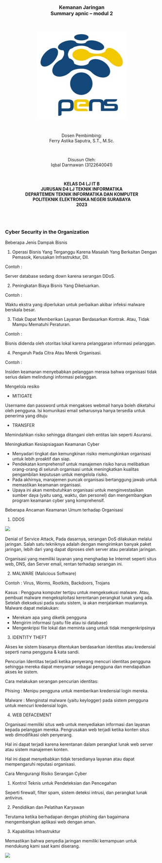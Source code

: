﻿<h3 align="center">
    <b>Kemanan Jaringan</b><br>
    Summary apnic – modul 2
</h3>
<br>
<p align="center">
  <img src="./Aspose.Words.c9a5b084-f19d-471e-8c2d-b1cef395cf55.001.jpeg" alt="Size Limit CLI" width="300">
</p>
<br>
<p align="center">
    Dosen Pembimbing:<br>
    Ferry Astika Saputra, S.T., M.Sc.
</p>
<br>
<p align="center">
    Disusun Oleh:<br>
    Iqbal Darmawan (3122640041)
</p>
<br>
<p align="center">
    <b>
        KELAS D4 LJ IT B <br>
        JURUSAN D4 LJ TEKNIK INFORMATIKA <br>
        DEPARTEMEN TEKNIK INFORMATIKA DAN KOMPUTER <br> 
        POLITEKNIK ELEKTRONIKA NEGERI SURABAYA <br>
        2023
    </b>
</p>
<br>
<br>

### **Cyber Security in the Organization**

Beberapa Jenis Dampak Bisnis

1. Operasi Bisnis Yang Terganggu Karena Masalah Yang Berkaitan Dengan Pemasok, Kerusakan Infrastruktur, Dll.

Contoh : 

Server database sedang down karena serangan DDoS.

2. Peningkatan Biaya Bisnis Yang Dikeluarkan.

Contoh :

Waktu ekstra yang diperlukan untuk perbaikan akibar infeksi malware berskala besar.

3. Tidak Dapat Memberikan Layanan Berdasarkan Kontrak. Atau, Tidak Mampu Mematuhi Peraturan.

Contoh :

Bisnis didenda oleh otoritas lokal karena pelanggaran informasi pelanggan.

4. Pengaruh Pada Citra Atau Merek Organisasi.

Contoh :

Insiden keamanan menyebabkan pelanggan merasa bahwa organisasi tidak serius dalam melindungi informasi pelanggan.

Mengelola resiko

- MITIGATE

Username dan password untuk mengakses webmail hanya boleh diketahui oleh pengguna. Isi komunikasi email seharusnya hanya tersedia untuk penerima yang dituju

- TRANSFER

Memindahkan risiko sehingga ditangani oleh entitas lain seperti Asuransi.

Meningkatkan Kesiapsiagaan Keamanan Cyber

- Menyadari tingkat dan kemungkinan risiko memungkinkan organisasi untuk lebih proaktif dan siap.
- Pendekatan komprehensif untuk manajemen risiko harus melibatkan orang-orang di seluruh organisasi untuk meningkatkan kualitas pengambilan keputusan untuk mengelola risiko.
- Pada akhirnya, manajemen puncak organisasi bertanggung jawab untuk memastikan keamanan organisasi.
- Upaya ini akan membutuhkan organisasi untuk menginvestasikan sumber daya (yaitu uang, waktu, dan personel) dan mengembangkan program keamanan cyber yang komprehensif.

Beberapa Ancaman Keamanan Umum terhadap Organisasi

1. DDOS

![](Aspose.Words.c9a5b084-f19d-471e-8c2d-b1cef395cf55.002.png)

Denial of Service Attack, Pada dasarnya, serangan DoS dilakukan melalui jaringan. Salah satu tekniknya adalah dengan mengirimkan banyak paket jaringan, lebih dari yang dapat diproses oleh server atau peralatan jaringan.

Organisasi yang memiliki layanan yang menghadap ke Internet seperti situs web, DNS, dan Server email, rentan terhadap serangan ini.

2. MALWARE (Malicious Software)

Contoh : Virus, Worms, Rootkits, Backdoors, Trojans

Kasus : Pengguna komputer tertipu untuk mengeksekusi malware. Atau, pembuat malware mengeksploitasi kerentanan perangkat lunak yang ada. Setelah dieksekusi pada suatu sistem, ia akan menjalankan muatannya. Malware dapat melakukan:

- Merekam apa yang diketik pengguna
- Mengirim informasi (yaitu file atau isi database)
- Mengenkripsi file lokal dan meminta uang untuk tidak mengenkripsinya

3. IDENTITY THEFT

Akses ke sistem biasanya ditentukan berdasarkan identitas atau kredensial seperti nama pengguna & kata sandi.

Pencurian Identitas terjadi ketika penyerang mencuri identitas pengguna sehingga mereka dapat menyamar sebagai pengguna dan mendapatkan akses ke sistem.

Cara melakukan serangan pencurian identitas:

Phising : Menipu pengguna untuk memberikan kredensial login mereka.

Malware : Menginstal malware (yaitu keylogger) pada sistem pengguna untuk mencuri kredensial login.

4. WEB DEFACEMENT

Organisasi memiliki situs web untuk menyediakan informasi dan layanan kepada pelanggan mereka. Pengrusakan web terjadi ketika konten situs web dimodifikasi oleh penyerang.

Hal ini dapat terjadi karena kerentanan dalam perangkat lunak web server atau sistem manajemen konten.

Hal ini dapat menyebabkan tidak tersedianya layanan atau dapat mempengaruhi reputasi organisasi.

Cara Mengurangi Risiko Serangan Cyber

1. Kontrol Teknis untuk Pendeteksian dan Pencegahan

Seperti firewall, filter spam, sistem deteksi intrusi, dan perangkat lunak antivirus.

2. Pendidikan dan Pelatihan Karyawan 

Terutama ketika berhadapan dengan phishing dan bagaimana mengembangkan aplikasi web dengan aman.

3. Kapabilitas Infrastruktur

Memastikan bahwa penyedia jaringan memiliki kemampuan untuk mendukung kami saat kami diserang.

![](Aspose.Words.c9a5b084-f19d-471e-8c2d-b1cef395cf55.003.png)


